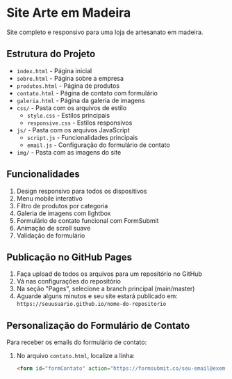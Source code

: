 # Site Arte em Madeira

Site completo e responsivo para uma loja de artesanato em madeira.

## Estrutura do Projeto

- `index.html` - Página inicial
- `sobre.html` - Página sobre a empresa
- `produtos.html` - Página de produtos
- `contato.html` - Página de contato com formulário
- `galeria.html` - Página da galeria de imagens
- `css/` - Pasta com os arquivos de estilo
  - `style.css` - Estilos principais
  - `responsive.css` - Estilos responsivos
- `js/` - Pasta com os arquivos JavaScript
  - `script.js` - Funcionalidades principais
  - `email.js` - Configuração do formulário de contato
- `img/` - Pasta com as imagens do site

## Funcionalidades

1. Design responsivo para todos os dispositivos
2. Menu mobile interativo
3. Filtro de produtos por categoria
4. Galeria de imagens com lightbox
5. Formulário de contato funcional com FormSubmit
6. Animação de scroll suave
7. Validação de formulário

## Publicação no GitHub Pages

1. Faça upload de todos os arquivos para um repositório no GitHub
2. Vá nas configurações do repositório
3. Na seção "Pages", selecione a branch principal (main/master)
4. Aguarde alguns minutos e seu site estará publicado em: `https://seuusuario.github.io/nome-do-repositorio`

## Personalização do Formulário de Contato

Para receber os emails do formulário de contato:

1. No arquivo `contato.html`, localize a linha:
   ```html
   <form id="formContato" action="https://formsubmit.co/seu-email@exemplo.com" method="POST">
